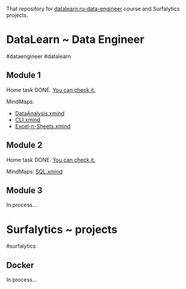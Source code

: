 That repository for [datalearn.ru-data-engineer](https://github.com/Data-Learn/data-engineering) course and Surfalytics projects.

# DataLearn ~ Data Engineer

#dataengineer #datalearn

## Module 1

Home task DONE. [You can check it.](DE-101/Module1/README.md)

MindMaps:

- [DataAnalysis.xmind](DE-101/Module1/DataAnalysis.xmind)
- [CLI.xmind](DE-101/Module1/cli/CLI.xmind)
- [Excel-n-Sheets.xmind](DE-101/Module1/Excel/Excel-n-Sheets.xmind)


## Module 2

Home task DONE. [You can check it.](DE-101/Module2/README.md)

MindMaps: [SQL.xmind](SQL.xmind)

## Module 3

In process... 


# Surfalytics ~ projects

#surfalytics

## Docker

In process... 
